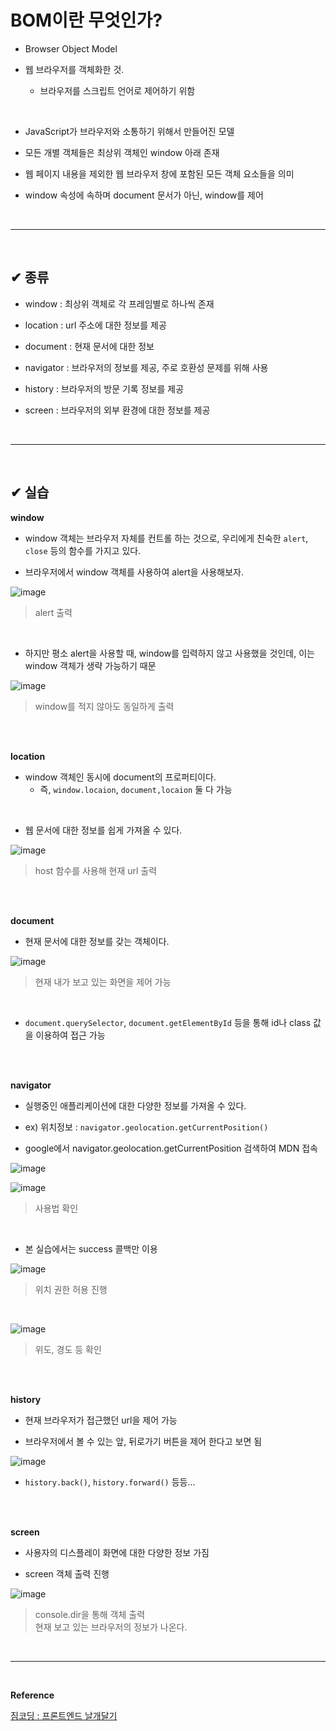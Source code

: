 # BOM이란 무엇인가?
- Browser Object Model

- 웹 브라우저를 객체화한 것.
  - 브라우저를 스크립트 언어로 제어하기 위함
<br>

- JavaScript가 브라우저와 소통하기 위해서 만들어진 모델

- 모든 개별 객체들은 최상위 객체인 window 아래 존재

- 웹 페이지 내용을 제외한 웹 브라우저 창에 포함된 모든 객체 요소들을 의미

- window 속성에 속하며 document 문서가 아닌, window를 제어
<br>
<hr>
<br>

## ✔ 종류
- window : 최상위 객체로 각 프레임별로 하나씩 존재

- location : url 주소에 대한 정보를 제공

- document : 현재 문서에 대한 정보

- navigator : 브라우저의 정보를 제공, 주로 호환성 문제를 위해 사용

- history : 브라우저의 방문 기록 정보를 제공

- screen : 브라우저의 외부 환경에 대한 정보를 제공
<br>
<hr>
<br>

## ✔ 실습
**window**
- window 객체는 브라우저 자체를 컨트롤 하는 것으로, 우리에게 친숙한 `alert`, `close` 등의 함수를 가지고 있다.

- 브라우저에서 window 객체를 사용하여 alert을 사용해보자.

![image](https://github.com/yejun95/Today-I-Learned/assets/121341413/40a589bf-65a4-411e-83e8-226292736889)
> alert 출력
<br>

- 하지만 평소 alert을 사용할 때, window를 입력하지 않고 사용했을 것인데, 이는 window 객체가 생략 가능하기 때문

![image](https://github.com/yejun95/Today-I-Learned/assets/121341413/60c1f03f-7c16-4b10-bcae-0808b0a0a8cf)
> window를 적지 않아도 동일하게 출력
<br>
<br>

**location**
- window 객체인 동시에 document의 프로퍼티이다.
  - 즉, `window.locaion`, `document,locaion` 둘 다 가능
<br>

- 웹 문서에 대한 정보를 쉽게 가져올 수 있다.

![image](https://github.com/yejun95/Today-I-Learned/assets/121341413/1221689c-54af-442d-96b6-8996786262e7)
> host 함수를 사용해 현재 url 출력
<br>
<br>

**document**
- 현재 문서에 대한 정보를 갖는 객체이다.

![image](https://github.com/yejun95/Today-I-Learned/assets/121341413/3f24701f-ba36-43f2-9acd-9ec152cd6efb)
> 현재 내가 보고 있는 화면을 제어 가능
<br>

- `document.querySelector`, `document.getElementById` 등을 통해 id나 class 값을 이용하여 접근 가능
<br>
<Br>

**navigator**
- 실행중인 애플리케이션에 대한 다양한 정보를 가져올 수 있다.

- ex) 위치정보 : `navigator.geolocation.getCurrentPosition()`

- google에서 navigator.geolocation.getCurrentPosition 검색하여 MDN 접속

![image](https://github.com/yejun95/Today-I-Learned/assets/121341413/6fe980e1-de2c-4674-a606-f97c096019f4)

![image](https://github.com/yejun95/Today-I-Learned/assets/121341413/ca64cb36-a206-498d-8b90-c7b6e28a5cf6)
> 사용법 확인
<br>

- 본 실습에서는 success 콜백만 이용

![image](https://github.com/yejun95/Today-I-Learned/assets/121341413/71747aef-649c-422e-96bb-353f2ee7b53b)
> 위치 권한 허용 진행
<br>

![image](https://github.com/yejun95/Today-I-Learned/assets/121341413/ebd4ad8c-d366-494f-afd7-59fde42155fe)
> 위도, 경도 등 확인
<br>
<br>

**history**
- 현재 브라우저가 접근했던 url을 제어 가능

- 브라우저에서 볼 수 있는 앞, 뒤로가기 버튼을 제어 한다고 보면 됨

![image](https://github.com/yejun95/Today-I-Learned/assets/121341413/b9eb2ed0-932a-4bf4-b08f-ddd3481eed14)
<br>

- `history.back()`, `history.forward()` 등등...
<br>
<br>

**screen**
- 사용자의 디스플레이 화면에 대한 다양한 정보 가짐

- screen 객체 출력 진행

![image](https://github.com/yejun95/Today-I-Learned/assets/121341413/bce9956c-1463-4a51-9dd5-61c893c11d4c)
> console.dir을 통해 객체 출력<br>
> 현재 보고 있는 브라우저의 정보가 나온다.
<br>
<hr>
<br>

**Reference**<br>

[짐코딩 : 프론트엔드 날개달기](https://www.inflearn.com/course/%ED%94%84%EB%A1%A0%ED%8A%B8%EC%97%94%EB%93%9C-%EB%82%A0%EA%B0%9C%EB%8B%AC%EA%B8%B0/dashboard)
